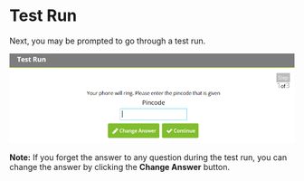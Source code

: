 [title]: # (Test Run)
[tags]: # (enroll, test)
[priority]: # (3)

# Test Run

Next, you may be prompted to go through a test run.

![](images/eu-8.png)

**Note:** If you forget the answer to any question during the test run, you can change the answer by clicking the **Change Answer** button.